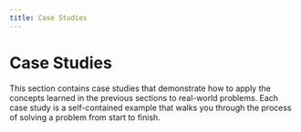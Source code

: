 ```yaml
---
title: Case Studies
---
```


# Case Studies

This section contains case studies that demonstrate how to apply the concepts learned in the previous sections to real-world problems. Each case study is a self-contained example that walks you through the process of solving a problem from start to finish.
